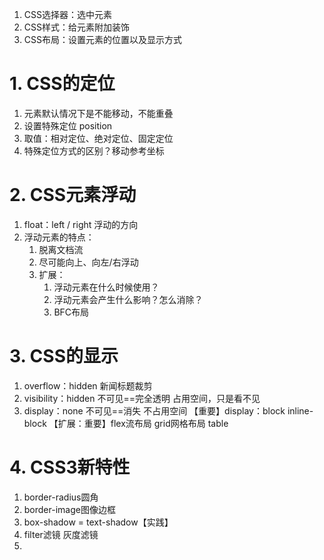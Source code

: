 1. CSS选择器：选中元素
2. CSS样式：给元素附加装饰
3. CSS布局：设置元素的位置以及显示方式

# 1. CSS的定位
1. 元素默认情况下是不能移动，不能重叠
2. 设置特殊定位 position
3. 取值：相对定位、绝对定位、固定定位
4. 特殊定位方式的区别？移动参考坐标

# 2. CSS元素浮动
1. float：left / right 浮动的方向
2. 浮动元素的特点：
	1. 脱离文档流
	2. 尽可能向上、向左/右浮动
	3. 扩展：
		1. 浮动元素在什么时候使用？
		2. 浮动元素会产生什么影响？怎么消除？
		3. BFC布局

# 3. CSS的显示
1. overflow：hidden  新闻标题裁剪
2. visibility：hidden 不可见==完全透明   占用空间，只是看不见
3. display：none  不可见==消失 不占用空间
	【重要】display：block  inline-block
	【扩展：重要】flex流布局 grid网格布局  table
	
	
# 4. CSS3新特性
1. border-radius圆角
2. border-image图像边框
3. box-shadow = text-shadow【实践】
4. filter滤镜  灰度滤镜
5. 